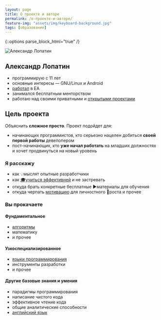 ```yaml
---
layout: page
title: О проекте и авторе
permalink: /о-проекте-и-авторе/
feature-img: "assets/img/keyboard-background.jpg"
tags: [образование]
---
```

{::options parse_block_html="true" /}
<div class="author">

<img class="avatar-large" src="{{ site.baseurl }}/{{ site.theme_settings.avatar }}" alt="Александр Лопатин" />

## Александр Лопатин
- программирую с 11 лет
- основные интересы — GNU/Linux и Android
- [работал](https://www.linkedin.com/in/AlexanderLopatin) в EA
- занимался бесплатным менторством
- работаю над своими приватными и [открытыми проектами](https://github.com/alopatindev)
</div>

## Цель проекта
Объяснить **сложное просто**. Проект подойдет для:
- начинающих программистов, кто серьезно нацелен добиться **своей первой работы** девелопером
- пост-начинающих, кто **уже начал работать** на младших должностях и хочет продвинуться на новый уровень

### Я расскажу
- как 💡мыслят опытные разработчики
- как [🎓учиться эффективней](/как-эффективно-учиться-программированию-по-mooc-курсам) и не застревать
- откуда брать конкретные бесплатные ▶️материалы для обучения
- откуда черпать [мотивацию](/как-развить-мотивацию-к-обучению-программированию) для личностного 💪роста и прочее

### Вы прокачаете

#### Фундаментальное
- [алгоритмы](/алгоритмы-и-структуры-данных-простыми-словами)
- математику
- и прочее

#### Узкоспециализированное
- [языки программирования](https://www.youtube.com/watch?v=r5JGDiI22s4&list=PLyVjeJn69vn0a71fBP_frz8H0xB5xjqhI)
- инструменты разработки
- и прочее

#### Другие базовые знания и умения
- парадигмы программирования
- написание чистого кода
- эффективное чтение кода
- общие аналитические способности
- [английский язык](/английский-для-программистов)
